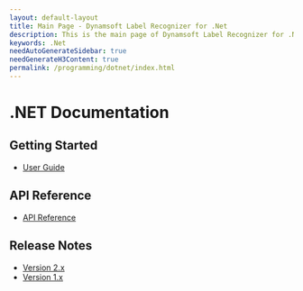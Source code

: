 ```yaml
---
layout: default-layout
title: Main Page - Dynamsoft Label Recognizer for .Net
description: This is the main page of Dynamsoft Label Recognizer for .Net Language.
keywords: .Net
needAutoGenerateSidebar: true
needGenerateH3Content: true
permalink: /programming/dotnet/index.html
---
```


# .NET Documentation

## Getting Started

- [User Guide](user-guide.md)

## API Reference

- [API Reference](api-reference/index.md)

## Release Notes

- [Version 2.x](release-notes/dotnet-2.md)
- [Version 1.x](release-notes/dotnet-1.md)